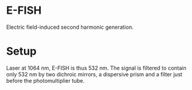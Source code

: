E-FISH
======
Electric field-induced second harmonic generation.

Setup
=====
Laser at 1064 nm, E-FISH is thus 532 nm.
The signal is filtered to contain only 532 nm by two dichroic mirrors,
a dispersive prism and a filter just before the photomultiplier tube.

